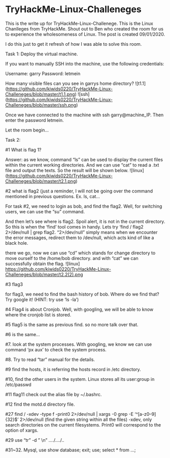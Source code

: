 # TryHackMe-Linux-Challeneges
This is the write up for TryHackMe-Linux-Challenege.
This is the Linux Chanlleges from TryHackMe. Shout out to Ben who created the room for us to experience the wholesomeness of Linux. The post is created 09/01/2020.

I do this just to get it refresh of how I was able to solve this room. 

Task 1: Deploy the virtual machine.

If you want to manually SSH into the machine, use the following credentials:

Username: garry
Password: letmein

How many visible files can you see in garrys home directory?
![t1.1] (https://github.com/kiwids0220/TryHackMe-Linux-Challeneges/blob/master/t1.1.png)
![ssh] (https://github.com/kiwids0220/TryHackMe-Linux-Challeneges/blob/master/ssh.png)



 

Once we have connected to the machine with ssh garry@machine_IP.  Then enter the password letmein. 

Let the room begin…

Task 2: 

#1 What is flag 1? 

Answer: as we know, command “ls” can be used to display the current files within the current working directories. And we can use “cat” to read a .txt file and output the texts. So the result will be shown below.
![linux] (https://github.com/kiwids0220/TryHackMe-Linux-Challeneges/blob/master/t2.1.png)

#2 what is flag2 (just a reminder, I will not be going over the command mentioned in previous questions. Ex. ls, cat…

For task #2, we need to login as bob, and find the flag2. Well, for switching users, we can use the “su” command. 

And then let’s  see where is flag2. Spoil alert, it is not in the current directory. So this is when the ‘find’ tool comes in handy. Lets try ‘find  /  flag2 2>/dev/null | grep flag2. “2>/dev/null” simply means when we encounter the error messages, redirect them to /dev/null, which acts kind of like a black hole.

there we go, now we can use “cd” which stands for change directory to move ourself to the /home/bob directory. and with “cat” we can successfully obtain the flag.
![linux] https://github.com/kiwids0220/TryHackMe-Linux-Challeneges/blob/master/t2.2(2).png

#3 flag3 

for flag3, we need to find the bash history of bob. Where do we find that? Try google it!  (HINT: try use ‘ls -la’) 

#4  Flag4 is about Cronjob. Well, with googling, we will be able to know where the cronjob list is stored. 

#5 flag5 is the same as previous find. so no more talk over that.

#6 is the same…

#7. look at the system processes. With googling, we know we can use command ‘px aux’ to check the system process.

#8. Try to read “tar” manual for the details. 



#9 find the hosts, it is referring the hosts record in /etc directory. 

#10, find the other users in the system. Linux stores all its user:group in /etc/passwd

 

#11 flag11 check  out the alias file by ~/.bashrc.

#12 find the motd.d directory file. 

#27 find / -xdev -type f -print0 2>/dev/null | xargs -0 grep -E ‘^[a-z0–9]{32}$’ 2>/dev/null (find the given string within all the files) -xdev, only search directories on the current filesystems. Print0 will correspond to the option of xargs.

#29 use “tr” -d ” \n” …./…./..

 

#31~32. Mysql, use show database;  exit; use; select * from …;

 
